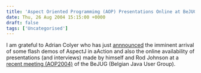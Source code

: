 ```yaml
---
title: 'Aspect Oriented Programmimg (AOP) Presentations Online at BeJUG'
date: Thu, 26 Aug 2004 15:15:00 +0000
draft: false
tags: ['Uncategorised']
---
```


I am grateful to Adrian Colyer who has just [annnounced](http://www.aspectprogrammer.org/blogs/adrian/2004/08/demos_presentat.html) the imminent arrival of some flash demos of AspectJ in aAction and also the online availability of presentations (and interviews) made by himself and Rod Johnson at a [recent meeting (AOP2004)](http://www.bejug.org/confluenceBeJUG/display/Events/Home) of the BeJUG (Belgian Java User Group).